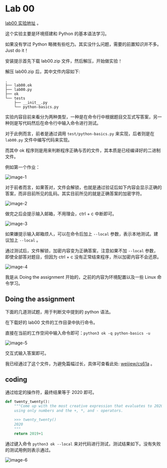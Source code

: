 # Lab 00

[lab00 实验地址](https://inst.eecs.berkeley.edu/~cs61a/sp20/lab/lab00/) 。

这个实验主要是环境搭建和 Python 的基本语法学习。

如果没有学过 Python 略微有些吃力。其实没什么问题，需要的前置知识并不多。 Just do it！

安装提示首先下载 lab00.zip 文件，然后解压，开始做实验！

解压 lab00.zip 后，其中文件内容如下:

    .
    ├── lab00.ok
    ├── lab00.py
    ├── ok
    └── tests
        ├── __init__.py
        └── python-basics.py

实验内容目前来看分为两种类型，一种是在命令行中根据题目交互式写答案，另一种则是写代码然后在命令行中输入命令进行测试。

对于此例而言，前者是通过调用 `test/python-basics.py` 来实现，后者则是在 `lab00.py` 文件中编写代码来实现。

而其中 ok 程序则是用来判断程序正确与否的文件，其本质是已经编译好的二进制文件。

例如第一个作业：

![image-1](https://cdn.jsdelivr.net/gh/weijiew/pic@master/images/image.1jy3hrqj6jmo.png)

对于前者而言，如果答对，文件会解锁，也就是通过验证后如下内容会显示正确的答案，而非目前所见的乱码。其实目前所见的就是正确答案的加密字符。

![image-2](https://cdn.jsdelivr.net/gh/weijiew/pic@master/images/image.5sit9pwx0i80.png)

做完之后会提示输入邮箱，不用理会，ctrl + c 中断即可。

![image-3](https://cdn.jsdelivr.net/gh/weijiew/pic@master/images/image.4opv6uv6r560.png)

如果嫌提示输入邮箱烦人，可以在命令后加上 `--local` 参数，表示本地测试。建议加上 `--local` 。

通过测试后，文件解锁，加密内容变为正确答案，注意如果不加 `--local` 参数，即使全部答对题目，但因为 ctrl + c 没有正常结束程序，所以加密内容不会还原。

![image-4](https://cdn.jsdelivr.net/gh/weijiew/pic@master/images/image.5s0lhznb7m40.png)

我是从 Doing the assignment 开始的，之前的内容为环境配置以及一些 Linux 命令学习。

## Doing the assignment

下面的几道测试题，用于判断文中提到的 python 语法。

在下载好的 lab00 文件的工作目录中执行命令。

直接在当前的工作空间中输入命令即可：`python3 ok -q python-basics -u`

![image-5](https://cdn.jsdelivr.net/gh/weijiew/pic@master/images/image.5d8hx2d9wc40.png)

交互式输入答案即可。

我已经通过了这个文件，为避免篇幅过长，具体可查看此处: [weijiew/cs61a](https://github.com/weijiew/cs61a/blob/master/lab/lab00/tests/python-basics.py) 。

## coding

通过给定的操作符，最终结果等于 2020 即可。

```python
def twenty_twenty():
    """Come up with the most creative expression that evaluates to 2020,
    using only numbers and the +, *, and - operators.

    >>> twenty_twenty()
    2020
    """
    return 2019+1
```

通过键入命令 `python3 ok --local` 来对代码进行测试，测试结果如下。没有失败的测试用例则表示通过。

![image-6](https://cdn.jsdelivr.net/gh/weijiew/pic@master/images/image.6rndwletqjk0.png)